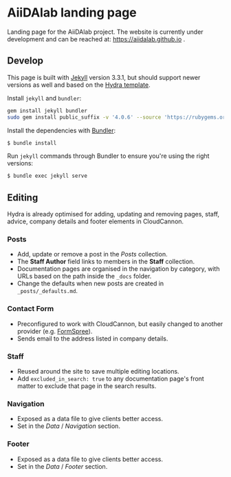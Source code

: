 # AiiDAlab landing page

Landing page for the AiiDAlab project.
The website is currently under development and can be reached at: https://aiidalab.github.io .

## Develop

This page is built with [Jekyll](http://jekyllrb.com/) version 3.3.1, but should support newer versions as well and based on the [Hydra template](https://github.com/CloudCannon/hydra-jekyll-template).

Install `jekyll` and `bundler`:

```bash
gem install jekyll bundler
sudo gem install public_suffix -v '4.0.6' --source 'https://rubygems.org/'
```

Install the dependencies with [Bundler](http://bundler.io/):

```bash
$ bundle install
```

Run `jekyll` commands through Bundler to ensure you're using the right versions:

```bash
$ bundle exec jekyll serve
```

## Editing

Hydra is already optimised for adding, updating and removing pages, staff, advice, company details and footer elements in CloudCannon.

### Posts

- Add, update or remove a post in the _Posts_ collection.
- The **Staff Author** field links to members in the **Staff** collection.
- Documentation pages are organised in the navigation by category, with URLs based on the path inside the `_docs` folder.
- Change the defaults when new posts are created in `_posts/_defaults.md`.

### Contact Form

- Preconfigured to work with CloudCannon, but easily changed to another provider (e.g. [FormSpree](https://formspree.io/)).
- Sends email to the address listed in company details.

### Staff

- Reused around the site to save multiple editing locations.
- Add `excluded_in_search: true` to any documentation page's front matter to exclude that page in the search results.

### Navigation

- Exposed as a data file to give clients better access.
- Set in the _Data_ / _Navigation_ section.

### Footer

- Exposed as a data file to give clients better access.
- Set in the _Data_ / _Footer_ section.
